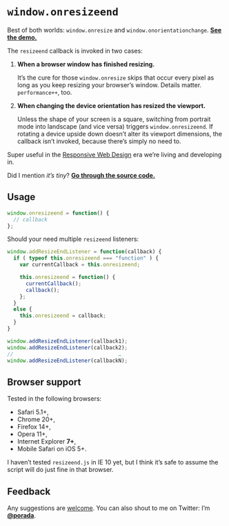 # `window.onresizeend`

Best of both worlds: `window.onresize` and `window.onorientationchange`. [**See the demo.**](http://porada.github.com/resizeend/)

The `resizeend` callback is invoked in two cases:

1. **When a browser window has finished resizing.**

    It’s the cure for those `window.onresize` skips that occur every pixel as long as you keep resizing your browser’s window. Details matter. `performance++`, too.

2. **When changing the device orientation has resized the viewport.**

    Unless the shape of your screen is a square, switching from portrait mode into landscape (and vice versa) triggers `window.onresizeend`. If rotating a device upside down doesn’t alter its viewport dimensions, the callback isn’t invoked, because there’s simply no need to.

Super useful in the [Responsive Web Design](http://en.wikipedia.org/wiki/Responsive_Web_Design) era we’re living and developing in.

Did I mention *it’s tiny*? [**Go through the source code.**](https://github.com/porada/resizeend/blob/master/resizeend.js)

## Usage

```javascript
window.onresizeend = function() {
  // callback
};
```

Should your need multiple `resizeend` listeners:

```javascript
window.addResizeEndListener = function(callback) {
  if ( typeof this.onresizeend === "function" ) {
    var currentCallback = this.onresizeend;

    this.onresizeend = function() {
      currentCallback();
      callback();
    };
  }
  else {
    this.onresizeend = callback;
  }
}

window.addResizeEndListener(callback1);
window.addResizeEndListener(callback2);
//                                  …
window.addResizeEndListener(callbackN);
```

## Browser support

Tested in the following browsers:

* Safari 5.1+,
* Chrome 20+,
* Firefox 14+,
* Opera 11+,
* Internet Explorer **7+**,
* Mobile Safari on iOS 5+.

I haven’t tested `resizeend.js` in IE 10 yet, but I think it’s safe to assume the script will do just fine in that browser.

## Feedback

Any suggestions are [welcome](https://github.com/porada/resizeend/issues). You can also shout to me on Twitter: I’m **[@porada](http://twitter.com/porada)**.